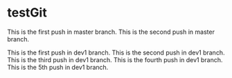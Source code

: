 # testGit
This is the first push in master branch.
This is the second push in master branch.


This is the first push in dev1 branch.
This is the second push in dev1 branch.
This is the third push in dev1 branch.
This is the fourth push in dev1 branch.
This is the 5th push in dev1 branch.